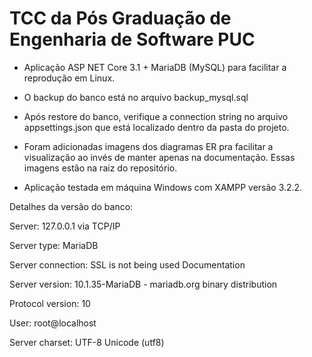 # TCC da Pós Graduação de Engenharia de Software PUC

- Aplicação ASP NET Core 3.1 + MariaDB (MySQL) para facilitar a reprodução em Linux.

- O backup do banco está no arquivo backup_mysql.sql

- Após restore do banco, verifique a connection string no arquivo appsettings.json que está localizado dentro da pasta do projeto.

- Foram adicionadas imagens dos diagramas ER pra facilitar a visualização ao invés de manter apenas na documentação. Essas imagens estão na raiz do repositório.

- Aplicação testada em máquina Windows com XAMPP versão 3.2.2.

Detalhes da versão do banco:

Server: 127.0.0.1 via TCP/IP

Server type: MariaDB

Server connection: SSL is not being used Documentation

Server version: 10.1.35-MariaDB - mariadb.org binary distribution

Protocol version: 10

User: root@localhost

Server charset: UTF-8 Unicode (utf8)

